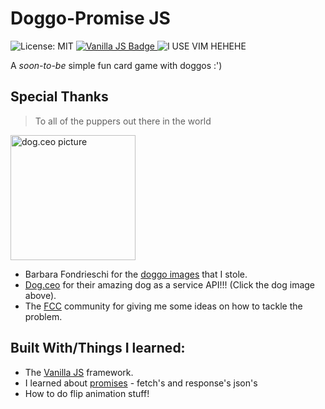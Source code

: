 # Doggo-Promise JS
![License: MIT](https://img.shields.io/badge/License-MIT-yellow.svg)
<a href="http://vanilla-js.com/">
    <img src="https://img.shields.io/badge/vanilla-javascript-brightgreen" alt="Vanilla JS Badge">
</a>
![I USE VIM HEHEHE](https://img.shields.io/badge/made%20with-vim%E2%9D%A4%EF%B8%8F-blue)


A _soon-to-be_ simple fun card game with doggos :') 


## Special Thanks

>To all of the puppers out there in the world

<a href="https://dog.ceo/">
    <img src="https://dog.ceo/img/dog.jpg" alt="dog.ceo picture" width="200px">
</a>

* Barbara Fondrieschi for the [doggo images](https://www.behance.net/gallery/74559013/Pups?tracking_source=search%7Cdog&isa0=1) that I stole.
* [Dog.ceo](https://www.youtube.com/watch?v=dQw4w9WgXcQ) for their amazing dog as a service API!!! (Click the dog image above).
* The [FCC](https://www.youtube.com/watch?v=ZniVgo8U7ek) community for giving me some ideas on how to tackle the problem.





## Built With/Things I learned:
* The [Vanilla JS](http://vanilla-js.com/) framework.
* I learned about [promises](https://developer.mozilla.org/en-US/docs/Web/JavaScript/Reference/Global_Objects/Promise) - fetch's and response's json's
* How to do flip animation stuff!

